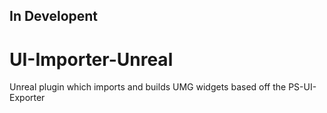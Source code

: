 ## In Developent 

# UI-Importer-Unreal
Unreal plugin which imports and builds UMG widgets based off the PS-UI-Exporter
